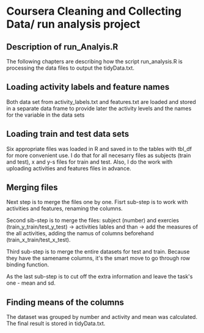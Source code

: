 
<h1>Coursera Cleaning and Collecting Data/ run analysis project</h1>


<h2>Description of run_Analyis.R</h2>
The following chapters are describing how the script run_analysis.R is processing the data files to output the tidyData.txt.



<h2>Loading activity labels and feature names</h2>

Both data set from activity_labels.txt and features.txt are loaded and stored in a separate data frame to provide later the activity levels and the names for the variable in the data sets

<h2>Loading train and test data sets</h2>
Six appropriate files was loaded in R and saved  in to the tables with tbl_df for more convenient use. I do that for all necesarry files as subjects (train and test), x and y-s files for train and test. Also, I do the work with uploading activities  and features files in advance.


<h2>Merging files</h2>
Next step is to merge the files one by one.
Fisrt sub-step is to work with activities and features, renaming the columns.

Second sib-step is to merge  the files: subject (number) and exercies (train_y_train/test_y_test) -> activities lables and than -> add the measures of the all activities, adding the namus of columns beforehand (train_x_train/test_x_test).

Third sub-step  is to merge the entire datasets for test and train. Because they have the samename columns, it's the smart move to go through row binding function.

As the last sub-step is to cut off the extra information and leave the task's one - mean and sd.

<h2>Finding means of the columns</h2>
The dataset was grouped by number and activity and  mean was calculated. The final result is stored in tidyData.txt.



